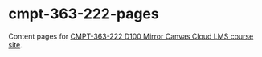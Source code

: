 # cmpt-363-222-pages

Content pages for [CMPT-363-222 D100 Mirror Canvas Cloud LMS course site](https://sfu.instructure.com/courses/2602).
